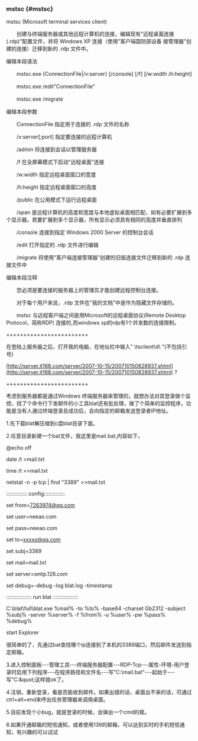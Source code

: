 ### mstsc {#mstsc}

mstsc (Microsoft terminal services client)

　　创建与终端服务器或其他远程计算机的连接，编辑现有&quot;远程桌面连接 (.rdp)&quot;配置文件，并将 Windows XP 连接（使用&quot;客户端国防部设备 接管理器&quot;创建的连接）迁移到新的 .rdp 文件中。

编辑本段语法

　　mstsc.exe {ConnectionFile|/v:server} [/console] [/f] [/w:width /h:height]

　　mstsc.exe /edit&quot;ConnectionFile&quot;

　　mstsc.exe /migrate

编辑本段参数

　　ConnectionFile 指定用于连接的 .rdp 文件的名称

　　/v:server[;port] 指定要连接的远程计算机

　　/admin 将连接到会话以管理服务器

　　/f 在全屏幕模式下启动&quot;远程桌面&quot;连接

　　/w:width 指定远程桌面窗口的宽度

　　/h:height 指定远程桌面窗口的高度

　　/public 在公用模式下运行远程桌面

　　/span 是远程计算机的高度和宽度与本地虚拟桌面相匹配，如有必要扩展到多个显示器。若要扩展到多个显示器，所有显示必须具有相同的高度并垂直排列

　　/console 连接到指定 Windows 2000 Server 的控制台会话

　　/edit 打开指定的 .rdp 文件进行编辑

　　/migrate 将使用&quot;客户端连接管理器&quot;创建的旧版连接文件迁移到新的 .rdp 连接文件中

编辑本段注释

　　您必须是要连接的服务器上的管理员才能创建远程控制台连接。

　　对于每个用户来说，.rdp 文件在&quot;我的文档&quot;中是作为隐藏文件存储的。

　　mstsc 与远程客户端之间是用Microsoft的远程桌面协议(Remote Desktop Protocol，简称RDP) 连接的,而windows xp的rdp有1个并发数的连接限制。

++++++++++++++++++++++++

在登陆上服务器之后，打开我的电脑，在地址栏中输入&quot; \\tsclient\d\ &quot;(不包括引号)

[http://server.it168.com/server/2007-10-15/200710150828937.shtml](http://server.it168.com/server/2007-10-15/200710150828937.shtml) ?

++++++++++++++++++++++++

考虑到服务器都是通过Windows 终端服务器来管理的，就想办法对其登录做个监控，找了个命令行下发邮件的小工具blat还有批处理，做了个简单的监控程序，功能是当有人通过终端登录且成功后，会向指定的邮箱发送登录者IP地址。

1.先下载blat解压缩到c盘blat目录下面。

2.任意目录新建一个bat文件，我这里是mail.bat,内容如下，

@echo off

date /t &gt;mail.txt

time /t &gt;&gt;mail.txt

netstat -n -p tcp | find &quot;3389&quot; &gt;&gt;mail.txt

:::::::::::::: config::::::::::::::

set from=7263974@qq.com

set user=neeao.com

set pass=neeao.com

set to=xxxxx@qq.com

set subj=3389

set mail=mail.txt

set server=smtp.126.com

set debug=-debug -log blat.log -timestamp

::::::::::::::::: run blat :::::::::::::::::

C:\blat\full\blat.exe %mail% -to %to% -base64 -charset Gb2312 -subject %subj% -server %server% -f %from% -u %user% -pw %pass% %debug%

start Explorer

很简单的了，先通过bat查找哪个ip连接到了本机的3389端口，然后邮件发送到指定邮箱。

3.进入控制面板---管理工具---终端服务器配置---RDP-Tcp---属性-环境-用户登录时启用下列程序---在程序路径和文件名---写&quot;C:\mail.bat&quot;---起始于---写&quot;C:\&quot;这样就ok了。

4.注销，重新登录，看是否能收到邮件。如果出错的话，桌面出不来的话，可通过ctrl+alt+end来呼出任务管理器来调用桌面。

5.目前发现个小bug，就是登录的时候，会弹出一个cmd的框。

6.如果开通邮箱的短信通知，或者使用139的邮箱，可以达到实时的手机短信通知，有兴趣的可以试试